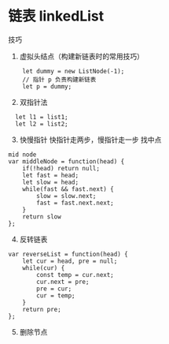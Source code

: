 # 链表 linkedList

技巧
1. 虚拟头结点（构建新链表时的常用技巧）
```
    let dummy = new ListNode(-1);
    // 指针 p 负责构建新链表
    let p = dummy;
```
2. 双指针法
```
  let l1 = list1;
  let l2 = list2;
```
3. 快慢指针
快指针走两步，慢指针走一步
找中点
```
mid node
var middleNode = function(head) {
    if(!head) return null;
    let fast = head;
    let slow = head;
    while(fast && fast.next) {
        slow = slow.next;
        fast = fast.next.next;
    }
    return slow
};
```

4. 反转链表
```
var reverseList = function(head) {
    let cur = head, pre = null;
    while(cur) {
        const temp = cur.next;
        cur.next = pre;
        pre = cur;
        cur = temp;
    }
    return pre;
};
```
5. 删除节点
